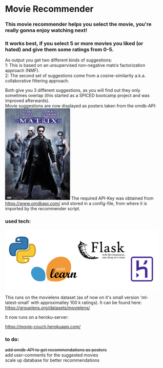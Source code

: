 # Movie Recommender

### This movie recommender helps you select the movie, you're really gonna enjoy watching next!
### It works best, if you select 5 or more movies you liked (or hated) and give them some ratings from 0-5.

As output you get two different kinds of suggestions: \
  1: This is based on an unsupervised non-negative matrix factorization approach (NMF). \
  2: The second set of suggestions come from a cosine-similarity a.k.a. collaborative filtering approach.

Both give you 3 different suggestions, as you will find out they only sometimes overlap (this started as a SPICED bootcamp project and was improved afterwards). \
Movie suggestions are now displayed as posters taken from the omdb-API:
![alt text](https://github.com/mkoeppel/Comfy_Cinema/blob/master/matrix.omdbapi.jpg)
The required API-Key was obtained from https://www.omdbapi.com/ and stored in a config-file, from where it is imported by the recommender script.

### used tech:
![alt text](https://github.com/mkoeppel/Comfy_Cinema/blob/master/Tech_stack_comfy_cinema.png)


This runs on the movielens dataset (as of now on it's small version 'ml-latest-small' with approximatley 100 k ratings). It can be found here:
https://grouplens.org/datasets/movielens/


It now runs on a heroku-server:

https://movie-couch.herokuapp.com/



### to do:
~~add omdb-API to get recommendations as posters~~ \
add user-comments for the suggested movies \
scale up database for better recommendations
